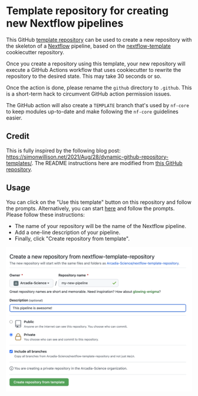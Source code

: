 # Template repository for creating new Nextflow pipelines

This GitHub [template repository](https://docs.github.com/en/github/creating-cloning-and-archiving-repositories/creating-a-repository-on-github/creating-a-repository-from-a-template) can be used to create a new repository with the skeleton of a [Nextflow](https://www.nextflow.io/) pipeline, based on the [nextflow-template](https://github.com/Arcadia-Science/nextflow-template) cookiecutter repository.

Once you create a repository using this template, your new repository will execute a GitHub Actions workflow that uses cookiecutter to rewrite the repository to the desired state. This may take 30 seconds or so.

Once the action is done, please rename the `github` directory to `.github`. This is a short-term hack to circumvent GitHub action permission issues.

The GitHub action will also create a `TEMPLATE` branch that's used by `nf-core` to keep modules up-to-date and make following the `nf-core` guidelines easier.

## Credit

This is fully inspired by the following blog post: https://simonwillison.net/2021/Aug/28/dynamic-github-repository-templates/. The README instructions here are modified from [this GitHub repository](https://github.com/simonw/click-app-template-repository).

## Usage

You can click on the "Use this template" button on this repository and follow the prompts. Alternatively, you can start [here](https://github.com/Arcadia-Science/nextflow-template-repository/generate) and follow the prompts. Please follow these instructions:

- The name of your repository will be the name of the Nextflow pipeline.
- Add a one-line description of your pipeline.
- Finally, click "Create repository from template".

![Example usage when using the template](./template.png)
